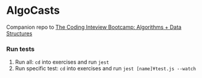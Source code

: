 # AlgoCasts

Companion repo to [The Coding Inteview Bootcamp: Algorithms + Data Structures](https://www.udemy.com/course/coding-interview-bootcamp-algorithms-and-data-structure/)

### Run tests

1. Run all: `cd` into exercises and run `jest`
2. Run specific test: `cd` into exercises and run `jest [name]¥test.js --watch`
